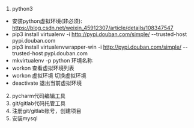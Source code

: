 1. python3
- 安装python虚拟环境(非必须): https://blog.csdn.net/weixin_45912307/article/details/108347547
- pip3 install  virtualenv -i http://pypi.douban.com/simple/ --trusted-host pypi.douban.com
- pip3 install  virtualenvwrapper-win -i http://pypi.douban.com/simple/ --trusted-host pypi.douban.com
- mkvirtualenv -p python 环境名称
- workon 查看虚拟环境列表
- workon 虚拟环境 切换虚拟环境
- deactivate 退出当前虚拟环境

2. pycharm代码编辑工具
3. git/gitlab代码托管工具
4. 注册git/gitlab账号，创建项目
5. 安装mysql

